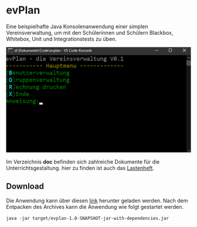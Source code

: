 # evPlan
Eine beispielhafte Java Konsolenanwendung einer simplen Vereinsverwaltung, um mit den Schülerinnen und Schülern Blackbox, Whitebox, Unit und Integrationstests zu üben.

![screenshot](doc/Screenshot.png)

Im Verzeichnis **doc** befinden sich zahlreiche Dokumente für die Unterrichtsgestaltung. hier zu finden ist auch das [Lastenheft](doc/Lastenheft_evplan.pdf).

## Download
Die Anwendung kann über diesen [link](https://service.joerg-tuttas.de:82/root/evplan/-/jobs/artifacts/master/download?job=deploy) herunter geladen werden. Nach dem Entpacken des Archives kann die Anwendung wie folgt gestartet werden.
```
java -jar target/evplan-1.0-SNAPSHOT-jar-with-dependencies.jar
```